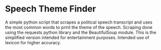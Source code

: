 # Speech Theme Finder
A simple python script that scrapes a political speech transcript and uses the most common words to print the theme of the speech.
Scraping done using the requests python library and the BeautifulSoup module. This is the simplified version intended for entertainment purposes. 
Intended use of lexicon for higher accuracy.
